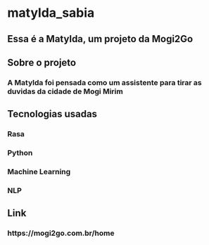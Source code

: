 <h1>matylda_sabia</h1>
<h2> Essa é a Matylda, um projeto da Mogi2Go</h2> 
<h2>Sobre o projeto</h2>
<h3>A Matylda foi pensada como um assistente para tirar as duvidas da cidade de Mogi Mirim</h3>
<h2>Tecnologias usadas</h2>
<h3>Rasa</h3>
<h3>Python</h3>
<h3>Machine Learning</h3>
<h3>NLP</h3>
<h2>Link</h2>
<h3>https://mogi2go.com.br/home</h3>
